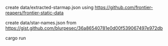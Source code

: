 create data/extracted-starmap.json using https://github.com/frontier-reapers/frontier-static-data

create data/star-names.json from https://gist.github.com/blurpesec/36a86540781e0d00f539067497e972db

cargo run
